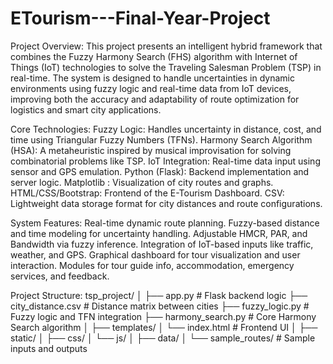 # ETourism---Final-Year-Project
Project Overview: 
This project presents an intelligent hybrid framework that combines the Fuzzy Harmony Search (FHS) algorithm with Internet of Things (IoT) technologies to solve the Traveling Salesman Problem (TSP) in real-time. The system is designed to handle uncertainties in dynamic environments using fuzzy logic and real-time data from IoT devices, improving both the accuracy and adaptability of route optimization for logistics and smart city applications.

Core Technologies:
Fuzzy Logic: Handles uncertainty in distance, cost, and time using Triangular Fuzzy Numbers (TFNs).
Harmony Search Algorithm (HSA): A metaheuristic inspired by musical improvisation for solving combinatorial problems like TSP.
IoT Integration: Real-time data input using sensor and GPS emulation.
Python (Flask): Backend implementation and server logic.
Matplotlib : Visualization of city routes and graphs.
HTML/CSS/Bootstrap: Frontend of the E-Tourism Dashboard.
CSV: Lightweight data storage format for city distances and route configurations.

System Features:
Real-time dynamic route planning.
Fuzzy-based distance and time modeling for uncertainty handling.
Adjustable HMCR, PAR, and Bandwidth via fuzzy inference.
Integration of IoT-based inputs like traffic, weather, and GPS.
Graphical dashboard for tour visualization and user interaction.
Modules for tour guide info, accommodation, emergency services, and feedback.

Project Structure:
tsp_project/
│
├── app.py                     # Flask backend logic
├── city_distance.csv          # Distance matrix between cities
├── fuzzy_logic.py             # Fuzzy logic and TFN integration
├── harmony_search.py          # Core Harmony Search algorithm
│
├── templates/
│   └── index.html             # Frontend UI
│
├── static/
│   ├── css/
│   └── js/
│
├── data/
│   └── sample_routes/         # Sample inputs and outputs

